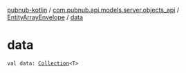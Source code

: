 [pubnub-kotlin](../../index.md) / [com.pubnub.api.models.server.objects_api](../index.md) / [EntityArrayEnvelope](index.md) / [data](./data.md)

# data

`val data: `[`Collection`](https://kotlinlang.org/api/latest/jvm/stdlib/kotlin.collections/-collection/index.html)`<T>`